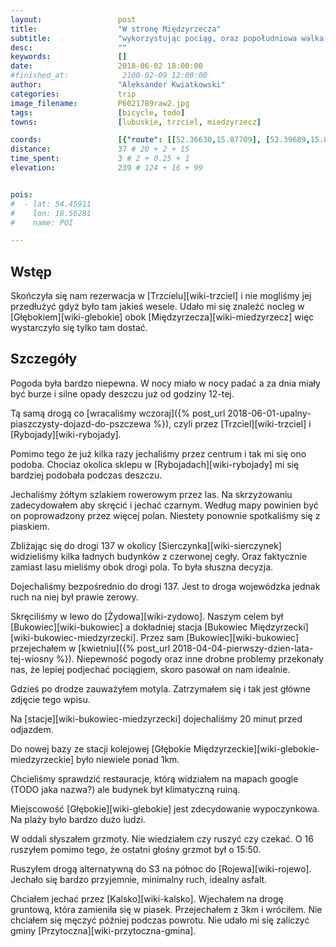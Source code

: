```yaml
---
layout:                 post
title:                  "W stronę Międzyrzecza"
subtitle:               "wykorzystując pociąg, oraz popołudniowa walka z piaskiem w stronę Kalska"
desc:                   ""
keywords:               []
date:                   2018-06-02 18:00:00
#finished_at:            2100-02-09 12:00:00
author:                 "Aleksander Kwiatkowski"
categories:             trip
image_filename:         P6021789raw2.jpg
tags:                   [bicycle, todo]
towns:                  [lubuskie, trzciel, miedzyrzecz]

coords:                 [{"route": [[52.36630,15.87709], [52.39689,15.84207], [52.41197,15.79589], [52.39469,15.77341], [52.40548,15.76002], [52.39626,15.74491], [52.39878,15.71332], [52.38474,15.70680]], "type": "bicycle"}, {"route": [[52.48720,15.54784], [52.49681,15.55265], [52.50831,15.54922], [52.51572,15.56020], [52.50956,15.60827]], "type": "bicycle"}]
distance:               37 # 20 + 2 + 15
time_spent:             3 # 2 + 0.25 + 1
elevation:              239 # 124 + 16 + 99


pois:
#  - lat: 54.45911
#    lon: 18.56281
#    name: POI

---
```



## Wstęp

Skończyła się nam rezerwacja w [Trzcielu][wiki-trzciel] i nie mogliśmy jej przedłużyć
gdyż było tam jakieś wesele. Udało mi się znaleźć nocleg w
[Głębokiem][wiki-glebokie] obok [Międzyrzecza][wiki-miedzyrzecz] więc
wystarczyło się tylko tam dostać.

## Szczegóły

Pogoda była bardzo niepewna. W nocy miało w nocy padać a za dnia miały być burze
i silne opady deszczu już od godziny 12-tej.

Tą samą drogą co
[wracaliśmy wczoraj]({% post_url 2018-06-01-upalny-piaszczysty-dojazd-do-pszczewa %}),
czyli przez [Trzciel][wiki-trzciel] i [Rybojady][wiki-rybojady].

Pomimo tego że już kilka razy jechaliśmy przez centrum i tak mi się ono podoba.
Chociaz okolica sklepu w [Rybojadach][wiki-rybojady] mi się bardziej podobała
podczas deszczu.

Jechaliśmy żółtym szlakiem rowerowym przez las. Na skrzyżowaniu
zadecydowałem aby skręcić i jechać czarnym. Według mapy powinien być on
poprowadzony przez więcej polan. Niestety ponownie spotkaliśmy się z piaskiem.

Zbliżając się do drogi 137 w okolicy [Sierczynka][wiki-sierczynek] widzieliśmy
kilka ładnych budynków z czerwonej cegły. Oraz faktycznie zamiast lasu mieliśmy
obok drogi pola. To była słuszna decyzja.

Dojechaliśmy bezpośrednio do drogi 137. Jest to droga wojewódzka jednak ruch
na niej był prawie zerowy.

Skręciliśmy w lewo do [Żydowa][wiki-zydowo]. Naszym celem był [Bukowiec][wiki-bukowiec]
a dokładniej stacja [Bukowiec Międzyrzecki][wiki-bukowiec-miedzyrzecki].
Przez sam [Bukowiec][wiki-bukowiec]
przejechałem w [kwietniu]({% post_url 2018-04-04-pierwszy-dzien-lata-tej-wiosny %}).
Niepewność pogody oraz inne drobne problemy przekonały nas, że lepiej podjechać
pociągiem, skoro pasował on nam idealnie.

Gdzieś po drodze zauważyłem motyla. Zatrzymałem się i tak jest główne zdjęcie
tego wpisu.

Na [stacje][wiki-bukowiec-miedzyrzecki] dojechaliśmy 20 minut przed odjazdem.

Do nowej bazy ze stacji kolejowej [Głębokie Międzyrzeckie][wiki-glebokie-miedzyrzeckie]
było niewiele ponad 1km.

Chcieliśmy sprawdzić restauracje, którą widziałem na mapach google (TODO jaka nazwa?)
ale budynek był klimatyczną ruiną.

Miejscowość [Głębokie][wiki-glebokie] jest zdecydowanie wypoczynkowa.
Na plaży było bardzo dużo ludzi.

W oddali słyszałem grzmoty. Nie wiedziałem czy ruszyć czy czekać.
O 16 ruszyłem pomimo tego, że ostatni głośny grzmot był o 15:50.

Ruszyłem drogą alternatywną do S3 na północ do [Rojewa][wiki-rojewo].
Jechało się bardzo przyjemnie, minimalny ruch, idealny asfalt.

Chciałem jechać przez [Kalsko][wiki-kalsko]. Wjechałem na drogę gruntową, która
zamieniła się w piasek. Przejechałem z 3km i wróciłem. Nie chciałem się męczyć
później podczas powrotu. Nie udało mi się zaliczyć gminy
[Przytoczna][wiki-przytoczna-gmina].
